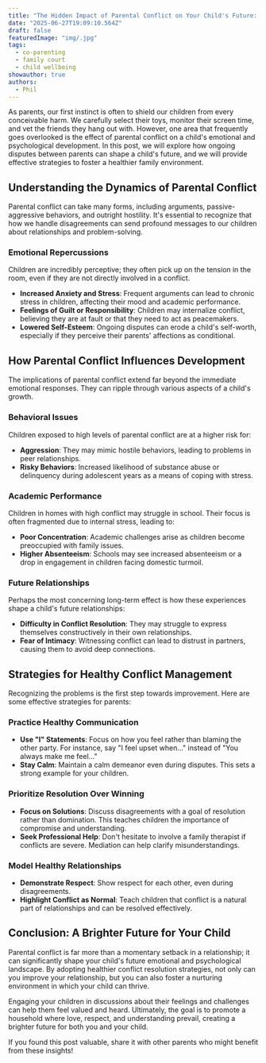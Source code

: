 ```yaml
---
title: "The Hidden Impact of Parental Conflict on Your Child's Future: Effective Strategies for Healthy Relationships"
date: "2025-06-27T19:09:10.564Z"
draft: false
featuredImage: "img/.jpg"
tags:
  - co-parenting
  - family court
  - child wellbeing
showauthor: true
authors:
  - Phil
---
```




As parents, our first instinct is often to shield our children from every conceivable harm. We carefully select their toys, monitor their screen time, and vet the friends they hang out with. However, one area that frequently goes overlooked is the effect of parental conflict on a child's emotional and psychological development. In this post, we will explore how ongoing disputes between parents can shape a child's future, and we will provide effective strategies to foster a healthier family environment.

## Understanding the Dynamics of Parental Conflict

Parental conflict can take many forms, including arguments, passive-aggressive behaviors, and outright hostility. It's essential to recognize that how we handle disagreements can send profound messages to our children about relationships and problem-solving. 

### Emotional Repercussions

Children are incredibly perceptive; they often pick up on the tension in the room, even if they are not directly involved in a conflict. 

- **Increased Anxiety and Stress**: Frequent arguments can lead to chronic stress in children, affecting their mood and academic performance.
- **Feelings of Guilt or Responsibility**: Children may internalize conflict, believing they are at fault or that they need to act as peacemakers.
- **Lowered Self-Esteem**: Ongoing disputes can erode a child's self-worth, especially if they perceive their parents' affections as conditional.

## How Parental Conflict Influences Development

The implications of parental conflict extend far beyond the immediate emotional responses. They can ripple through various aspects of a child's growth.

### Behavioral Issues

Children exposed to high levels of parental conflict are at a higher risk for:

- **Aggression**: They may mimic hostile behaviors, leading to problems in peer relationships.
- **Risky Behaviors**: Increased likelihood of substance abuse or delinquency during adolescent years as a means of coping with stress.

### Academic Performance

Children in homes with high conflict may struggle in school. Their focus is often fragmented due to internal stress, leading to:

- **Poor Concentration**: Academic challenges arise as children become preoccupied with family issues.
- **Higher Absenteeism**: Schools may see increased absenteeism or a drop in engagement in children facing domestic turmoil.

### Future Relationships

Perhaps the most concerning long-term effect is how these experiences shape a child's future relationships:

- **Difficulty in Conflict Resolution**: They may struggle to express themselves constructively in their own relationships.
- **Fear of Intimacy**: Witnessing conflict can lead to distrust in partners, causing them to avoid deep connections.

## Strategies for Healthy Conflict Management

Recognizing the problems is the first step towards improvement. Here are some effective strategies for parents:

### Practice Healthy Communication

- **Use "I" Statements**: Focus on how you feel rather than blaming the other party. For instance, say "I feel upset when..." instead of "You always make me feel..."
- **Stay Calm**: Maintain a calm demeanor even during disputes. This sets a strong example for your children.

### Prioritize Resolution Over Winning

- **Focus on Solutions**: Discuss disagreements with a goal of resolution rather than domination. This teaches children the importance of compromise and understanding.
- **Seek Professional Help**: Don't hesitate to involve a family therapist if conflicts are severe. Mediation can help clarify misunderstandings.

### Model Healthy Relationships

- **Demonstrate Respect**: Show respect for each other, even during disagreements. 
- **Highlight Conflict as Normal**: Teach children that conflict is a natural part of relationships and can be resolved effectively. 

## Conclusion: A Brighter Future for Your Child

Parental conflict is far more than a momentary setback in a relationship; it can significantly shape your child's future emotional and psychological landscape. By adopting healthier conflict resolution strategies, not only can you improve your relationship, but you can also foster a nurturing environment in which your child can thrive. 

Engaging your children in discussions about their feelings and challenges can help them feel valued and heard. Ultimately, the goal is to promote a household where love, respect, and understanding prevail, creating a brighter future for both you and your child.

If you found this post valuable, share it with other parents who might benefit from these insights!

